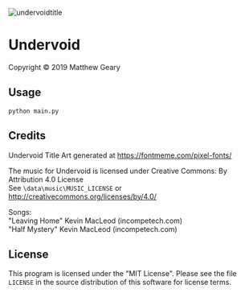 ![undervoidtitle](https://user-images.githubusercontent.com/33133522/60404294-5c56ce00-9b5c-11e9-8a4c-71c485d154aa.png)
  
# Undervoid  
Copyright © 2019 Matthew Geary  
  
## Usage  
  
`python main.py`  
  
## Credits  
Undervoid Title Art generated at https://fontmeme.com/pixel-fonts/  
  
The music for Undervoid is licensed under Creative Commons: By Attribution 4.0 License  
See `\data\music\MUSIC_LICENSE` or http://creativecommons.org/licenses/by/4.0/  
  
Songs:  
"Leaving Home" Kevin MacLeod (incompetech.com)  
"Half Mystery" Kevin MacLeod (incompetech.com)  
  
## License  
  
This program is licensed under the "MIT License".  Please
see the file `LICENSE` in the source distribution of this
software for license terms.